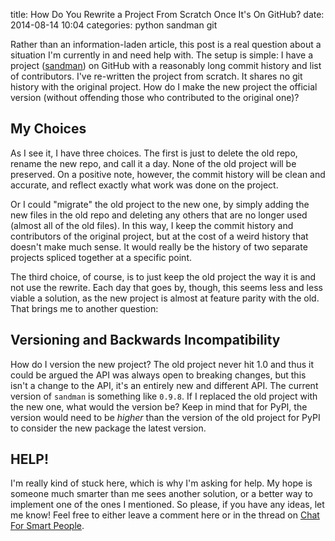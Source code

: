 title: How Do You Rewrite a Project From Scratch Once It's On GitHub?
date: 2014-08-14 10:04
categories: python sandman git

Rather than an information-laden article, this post is a real question about a
situation I'm currently in and need help with. The setup is simple: I have a
project ([sandman](http://www.github.com/jeffknupp/sandman)) on GitHub with a
reasonably long commit history and list of contributors. I've re-written the
project from scratch. It shares no git history with the original project. How do
I make the new project the official version (without offending those who
contributed to the original one)?

## My Choices

As I see it, I have three choices. The first is just to delete the old repo,
rename the new repo, and call it a day. None of the old project will be
preserved. On a positive note, however, the commit history will be clean and
accurate, and reflect exactly what work was done on the project.

Or I could "migrate" the old project to the new one, by simply adding the new
files in the old repo and deleting any others that are no longer used (almost
all of the old files). In this way, I keep the commit history and contributors
of the original project, but at the cost of a weird history that doesn't make
much sense. It would really be the history of two separate projects spliced
together at a specific point.

The third choice, of course, is to just keep the old project the way it is and
not use the rewrite. Each day that goes by, though, this seems less and less
viable a solution, as the new project is almost at feature parity with the old.
That brings me to another question:

## Versioning and Backwards Incompatibility

How do I version the new project? The old project never hit 1.0 and thus it
could be argued the API was always open to breaking changes, but this isn't a
change to the API, it's an entirely new and different API. The current version
of `sandman` is something like `0.9.8`. If I replaced the old project with the
new one, what would the version be? Keep in mind that for PyPI, the version
would need to be *higher* than the version of the old project for PyPI to
consider the new package the latest version.

## HELP!

I'm really kind of stuck here, which is why I'm asking for help. My hope is
someone much smarter than me sees another solution, or a better way to implement
one of the ones I mentioned. So please, if you have any ideas, let me know! Feel
free to either leave a comment here or in the thread on [Chat For Smart People](http://discourse.jeffknupp.com).
